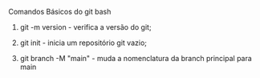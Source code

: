 Comandos Básicos do git bash

1. git -m version - verifica a versão do git;

2. git init - inicia um repositório git vazio;

3. git branch -M "main" - muda a nomenclatura da branch principal para main